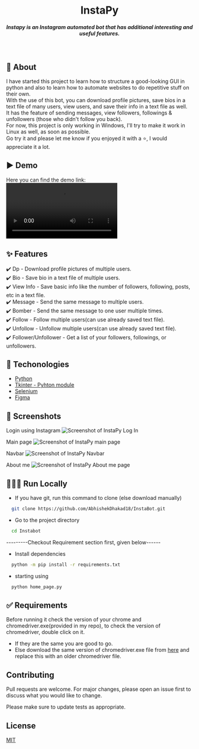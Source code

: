 <h1 align="center">InstaPy</h1>
<h5 align="center">Instapy is an Instagram automated bot that has additional interesting and useful features.</h5><br/>


## 🎯 About
I have started this project to learn how to structure a good-looking GUI in python and also to learn how to automate websites to do repetitive stuff on their own.\
With the use of this bot, you can download profile pictures, save bios in a text file of many users, view users, and save their info in a text file as well.\
It has the feature of sending messages, view followers, followings & unfollowers (those who didn't follow you back).\
For now, this project is only working in Windows, I'll try to make it work in Linux as well, as soon as possible.\
Go try it and please let me know if you enjoyed it with a ⭐️, I would appreciate it a lot.

## ▶️ Demo

Here you can find the demo link:
![Screenshot of InstaPy Log In](https://scontent-hel3-1.cdninstagram.com/v/t50.2886-16/217347438_1160717001090557_8075047857917924211_n.mp4?_nc_ht=scontent-hel3-1.cdninstagram.com&_nc_cat=105&_nc_ohc=j_xw1csRcI8AX9HWQU3&edm=AJBgZrYBAAAA&ccb=7-4&oe=60F7F056&oh=91455b7c6bf26540de4b1367f16a7cd3&_nc_sid=78c662&dl=1)


## ✨ Features
✔️ Dp - Download profile pictures of multiple users.\
✔️ Bio - Save bio in a text file of multiple users.\
✔️ View Info - Save basic info like the number of followers, following, posts, etc in a text file.\
✔️ Message - Send the same message to multiple users.\
✔️ Bomber - Send the same message to one user multiple times.\
✔️ Follow - Follow multiple users(can use already saved text file).\
✔️ Unfollow - Unfollow multiple users(can use already saved text file).\
✔️ Follower/Unfollower - Get a list of your followers, followings, or unfollowers.

## 🚀 Techonologies
- [Python](https://www.python.org/)
- [Tkinter - Pyhton module](https://docs.python.org/3/library/tkinter.html)
- [Selenium](https://www.selenium.dev/)
- [Figma](https://www.figma.com/)


## 📸 Screenshots
Login using Instagram
![Screenshot of InstaPy Log In](https://ik.imagekit.io/b2vii2qmxcx8/login_instapy_6m0_a1mDm.png)

Main page
![Screenshot of InstaPy main page](https://ik.imagekit.io/b2vii2qmxcx8/main_page_QtrbZYG9b.png)

Navbar
![Screenshot of InstaPy Navbar](https://ik.imagekit.io/b2vii2qmxcx8/navbar_XXRHmz5Zl.png)

About me
![Screenshot of InstaPy About me page](https://ik.imagekit.io/b2vii2qmxcx8/about_me_plCy3h9sX.png)


## 👨🏻‍💻 Run Locally

- If you have git, run this command to clone (else download manually)

```bash
  git clone https://github.com/AbhishekDhakad18/InstaBot.git
```
- Go to the project directory

```bash
  cd Instabot
```
---------Checkout Requirement section first, given below------

- Install dependencies

```bash
  python -m pip install -r requirements.txt
```
- starting using

```bash
  python home_page.py
```
## ✅ Requirements
Before running it check the version of your chrome and chromedriver.exe(provided in my repo),  to check the version of chromedriver, double click on it.
- If they are the same you are good to go.
- Else download the same version of chromedriver.exe file from [here](https://chromedriver.chromium.org/downloads) and replace this with an older chromedriver file.

## Contributing
Pull requests are welcome. For major changes, please open an issue first to discuss what you would like to change.

Please make sure to update tests as appropriate.

## License
[MIT](https://choosealicense.com/licenses/mit/)








